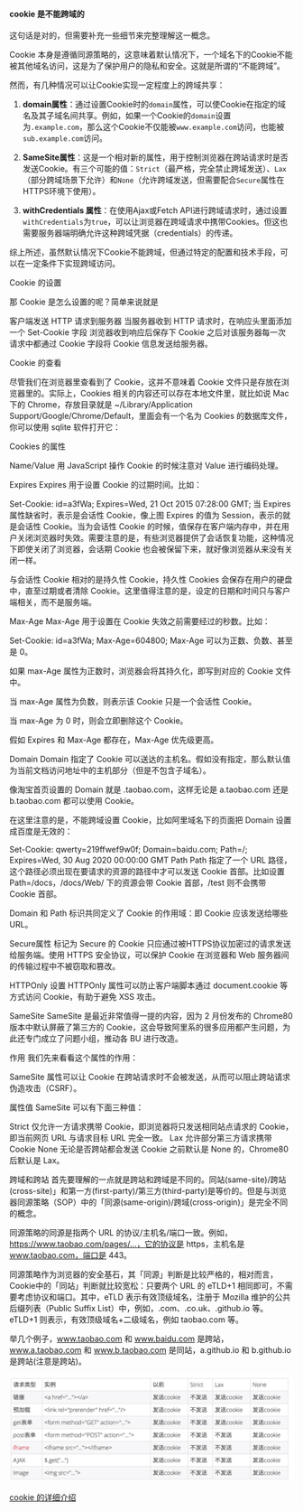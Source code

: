 

#### cookie 是不能跨域的 

这句话是对的，但需要补充一些细节来完整理解这一概念。

Cookie 本身是遵循同源策略的，这意味着默认情况下，一个域名下的Cookie不能被其他域名访问，这是为了保护用户的隐私和安全。这就是所谓的“不能跨域”。

然而，有几种情况可以让Cookie实现一定程度上的跨域共享：

1. **domain属性**：通过设置Cookie时的`domain`属性，可以使Cookie在指定的域名及其子域名间共享。例如，如果一个Cookie的`domain`设置为`.example.com`，那么这个Cookie不仅能被`www.example.com`访问，也能被`sub.example.com`访问。

2. **SameSite属性**：这是一个相对新的属性，用于控制浏览器在跨站请求时是否发送Cookie。有三个可能的值：`Strict`（最严格，完全禁止跨域发送）、`Lax`（部分跨域场景下允许）和`None`（允许跨域发送，但需要配合`Secure`属性在HTTPS环境下使用）。

3. **withCredentials 属性**：在使用Ajax或Fetch API进行跨域请求时，通过设置`withCredentials`为`true`，可以让浏览器在跨域请求中携带Cookies。但这也需要服务器端明确允许这种跨域凭据（credentials）的传递。

综上所述，虽然默认情况下Cookie不能跨域，但通过特定的配置和技术手段，可以在一定条件下实现跨域访问。

Cookie 的设置

那 Cookie 是怎么设置的呢？简单来说就是

客户端发送 HTTP 请求到服务器
当服务器收到 HTTP 请求时，在响应头里面添加一个 Set-Cookie 字段
浏览器收到响应后保存下 Cookie
之后对该服务器每一次请求中都通过 Cookie 字段将 Cookie 信息发送给服务器。

Cookie 的查看

尽管我们在浏览器里查看到了 Cookie，这并不意味着 Cookie 文件只是存放在浏览器里的。实际上，Cookies 相关的内容还可以存在本地文件里，就比如说 Mac 下的 Chrome，存放目录就是 ~/Library/Application Support/Google/Chrome/Default，里面会有一个名为 Cookies 的数据库文件，你可以使用 sqlite 软件打开它：

Cookies 的属性

Name/Value
用 JavaScript 操作 Cookie 的时候注意对 Value 进行编码处理。

Expires
Expires 用于设置 Cookie 的过期时间。比如：

Set-Cookie: id=a3fWa; Expires=Wed, 21 Oct 2015 07:28:00 GMT;
当 Expires 属性缺省时，表示是会话性 Cookie，像上图 Expires 的值为 Session，表示的就是会话性 Cookie。当为会话性 Cookie 的时候，值保存在客户端内存中，并在用户关闭浏览器时失效。需要注意的是，有些浏览器提供了会话恢复功能，这种情况下即使关闭了浏览器，会话期 Cookie 也会被保留下来，就好像浏览器从来没有关闭一样。

与会话性 Cookie 相对的是持久性 Cookie，持久性 Cookies 会保存在用户的硬盘中，直至过期或者清除 Cookie。这里值得注意的是，设定的日期和时间只与客户端相关，而不是服务端。

Max-Age
Max-Age 用于设置在 Cookie 失效之前需要经过的秒数。比如：

Set-Cookie: id=a3fWa; Max-Age=604800;
Max-Age 可以为正数、负数、甚至是 0。

如果 max-Age 属性为正数时，浏览器会将其持久化，即写到对应的 Cookie 文件中。

当 max-Age 属性为负数，则表示该 Cookie 只是一个会话性 Cookie。

当 max-Age 为 0 时，则会立即删除这个 Cookie。

假如 Expires 和 Max-Age 都存在，Max-Age 优先级更高。

Domain
Domain 指定了 Cookie 可以送达的主机名。假如没有指定，那么默认值为当前文档访问地址中的主机部分（但是不包含子域名）。

像淘宝首页设置的 Domain 就是 .taobao.com，这样无论是 a.taobao.com 还是 b.taobao.com 都可以使用 Cookie。

在这里注意的是，不能跨域设置 Cookie，比如阿里域名下的页面把 Domain 设置成百度是无效的：

Set-Cookie: qwerty=219ffwef9w0f; Domain=baidu.com; Path=/; Expires=Wed, 30 Aug 2020 00:00:00 GMT
Path
Path 指定了一个 URL 路径，这个路径必须出现在要请求的资源的路径中才可以发送 Cookie 首部。比如设置 Path=/docs，/docs/Web/ 下的资源会带 Cookie 首部，/test 则不会携带 Cookie 首部。

Domain 和 Path 标识共同定义了 Cookie 的作用域：即 Cookie 应该发送给哪些 URL。

Secure属性
标记为 Secure 的 Cookie 只应通过被HTTPS协议加密过的请求发送给服务端。使用 HTTPS 安全协议，可以保护 Cookie 在浏览器和 Web 服务器间的传输过程中不被窃取和篡改。

HTTPOnly
设置 HTTPOnly 属性可以防止客户端脚本通过 document.cookie 等方式访问 Cookie，有助于避免 XSS 攻击。

SameSite
SameSite 是最近非常值得一提的内容，因为 2 月份发布的 Chrome80 版本中默认屏蔽了第三方的 Cookie，这会导致阿里系的很多应用都产生问题，为此还专门成立了问题小组，推动各 BU 进行改造。

作用
我们先来看看这个属性的作用：

SameSite 属性可以让 Cookie 在跨站请求时不会被发送，从而可以阻止跨站请求伪造攻击（CSRF）。

属性值
SameSite 可以有下面三种值：

Strict 仅允许一方请求携带 Cookie，即浏览器将只发送相同站点请求的 Cookie，即当前网页 URL 与请求目标 URL 完全一致。
Lax 允许部分第三方请求携带 Cookie
None 无论是否跨站都会发送 Cookie
之前默认是 None 的，Chrome80 后默认是 Lax。

跨域和跨站
首先要理解的一点就是跨站和跨域是不同的。同站(same-site)/跨站(cross-site)」和第一方(first-party)/第三方(third-party)是等价的。但是与浏览器同源策略（SOP）中的「同源(same-origin)/跨域(cross-origin)」是完全不同的概念。

同源策略的同源是指两个 URL 的协议/主机名/端口一致。例如，https://www.taobao.com/pages/...，它的协议是 https，主机名是 www.taobao.com，端口是 443。

同源策略作为浏览器的安全基石，其「同源」判断是比较严格的，相对而言，Cookie中的「同站」判断就比较宽松：只要两个 URL 的 eTLD+1 相同即可，不需要考虑协议和端口。其中，eTLD 表示有效顶级域名，注册于 Mozilla 维护的公共后缀列表（Public Suffix List）中，例如，.com、.co.uk、.github.io 等。eTLD+1 则表示，有效顶级域名+二级域名，例如 taobao.com 等。

举几个例子，www.taobao.com 和 www.baidu.com 是跨站，www.a.taobao.com 和 www.b.taobao.com 是同站，a.github.io 和 b.github.io 是跨站(注意是跨站)。



![](./img/samesite.png)

[cookie 的详细介绍](https://github.com/mqyqingfeng/Blog/issues/157)